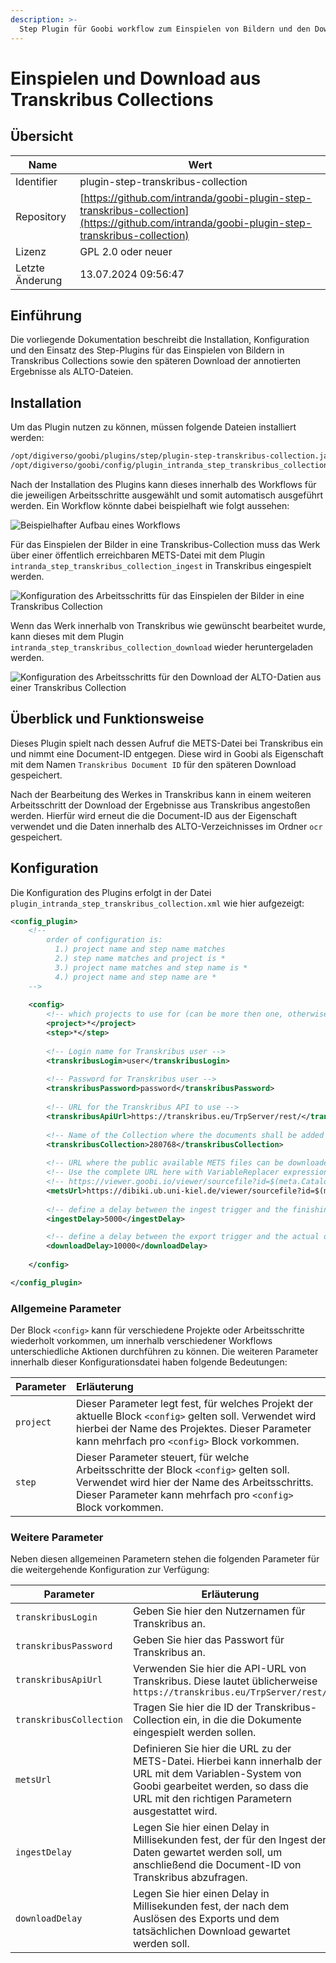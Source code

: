 ```yaml
---
description: >-
  Step Plugin für Goobi workflow zum Einspielen von Bildern und den Download von annotierten Ergebnissen aus Transkribus Collections
---
```


# Einspielen und Download aus Transkribus Collections

## Übersicht

Name                     | Wert
-------------------------|-----------
Identifier               | plugin-step-transkribus-collection
Repository               | [https://github.com/intranda/goobi-plugin-step-transkribus-collection](https://github.com/intranda/goobi-plugin-step-transkribus-collection)
Lizenz              | GPL 2.0 oder neuer 
Letzte Änderung    | 13.07.2024 09:56:47


## Einführung
Die vorliegende Dokumentation beschreibt die Installation, Konfiguration und den Einsatz des Step-Plugins für das Einspielen von Bildern in Transkribus Collections sowie den späteren Download der annotierten Ergebnisse als ALTO-Dateien.

## Installation
Um das Plugin nutzen zu können, müssen folgende Dateien installiert werden:

```bash
/opt/digiverso/goobi/plugins/step/plugin-step-transkribus-collection.jar
/opt/digiverso/goobi/config/plugin_intranda_step_transkribus_collection.xml
```

Nach der Installation des Plugins kann dieses innerhalb des Workflows für die jeweiligen Arbeitsschritte ausgewählt und somit automatisch ausgeführt werden. Ein Workflow könnte dabei beispielhaft wie folgt aussehen:

![Beispielhafter Aufbau eines Workflows](images/goobi-plugin-step-transkribus-collection_screen1_de.png)

Für das Einspielen der Bilder in eine Transkribus-Collection muss das Werk über einer öffentlich erreichbaren METS-Datei mit dem Plugin `intranda_step_transkribus_collection_ingest` in Transkribus eingespielt werden.

![Konfiguration des Arbeitsschritts für das Einspielen der Bilder in eine Transkribus Collection](images/goobi-plugin-step-transkribus-collection_screen2_de.png)

Wenn das Werk innerhalb von Transkribus wie gewünscht bearbeitet wurde, kann dieses mit dem Plugin `intranda_step_transkribus_collection_download` wieder heruntergeladen werden.

![Konfiguration des Arbeitsschritts für den Download der ALTO-Datien aus einer Transkribus Collection](images/goobi-plugin-step-transkribus-collection_screen3_de.png)


## Überblick und Funktionsweise
Dieses Plugin spielt nach dessen Aufruf die METS-Datei bei Transkribus ein und nimmt eine Document-ID entgegen. Diese wird in Goobi als Eigenschaft mit dem Namen `Transkribus Document ID` für den späteren Download gespeichert. 

Nach der Bearbeitung des Werkes in Transkribus kann in einem weiteren Arbeitsschritt der Download der Ergebnisse aus Transkribus angestoßen werden. Hierfür wird erneut die die Document-ID aus der Eigenschaft verwendet und die Daten innerhalb des ALTO-Verzeichnisses im Ordner `ocr` gespeichert.


## Konfiguration
Die Konfiguration des Plugins erfolgt in der Datei `plugin_intranda_step_transkribus_collection.xml` wie hier aufgezeigt:

```xml
<config_plugin>
    <!--
        order of configuration is:
          1.) project name and step name matches
          2.) step name matches and project is *
          3.) project name matches and step name is *
          4.) project name and step name are *
	-->
    
    <config>
        <!-- which projects to use for (can be more then one, otherwise use *) -->
        <project>*</project>
        <step>*</step>
        
        <!-- Login name for Transkribus user -->
        <transkribusLogin>user</transkribusLogin>
        
        <!-- Password for Transkribus user -->
        <transkribusPassword>password</transkribusPassword>
        
        <!-- URL for the Transkribus API to use -->
        <transkribusApiUrl>https://transkribus.eu/TrpServer/rest/</transkribusApiUrl>
        
        <!-- Name of the Collection where the documents shall be added to -->
        <transkribusCollection>280768</transkribusCollection>
       
        <!-- URL where the public available METS files can be downloaded -->
        <!-- Use the complete URL here with VariableReplacer expressions like this: -->
        <!-- https://viewer.goobi.io/viewer/sourcefile?id=$(meta.CatalogIDDigital) -->
        <metsUrl>https://dibiki.ub.uni-kiel.de/viewer/sourcefile?id=$(meta.CatalogIDDigital)</metsUrl>
        
		<!-- define a delay between the ingest trigger and the finishing of the ingest in Transkribus -->
        <ingestDelay>5000</ingestDelay>

		<!-- define a delay between the export trigger and the actual download of the exported results -->
        <downloadDelay>10000</downloadDelay>
        
    </config>

</config_plugin>

```

### Allgemeine Parameter 
Der Block `<config>` kann für verschiedene Projekte oder Arbeitsschritte wiederholt vorkommen, um innerhalb verschiedener Workflows unterschiedliche Aktionen durchführen zu können. Die weiteren Parameter innerhalb dieser Konfigurationsdatei haben folgende Bedeutungen: 

| Parameter | Erläuterung | 
| :-------- | :---------- | 
| `project` | Dieser Parameter legt fest, für welches Projekt der aktuelle Block `<config>` gelten soll. Verwendet wird hierbei der Name des Projektes. Dieser Parameter kann mehrfach pro `<config>` Block vorkommen. | 
| `step` | Dieser Parameter steuert, für welche Arbeitsschritte der Block `<config>` gelten soll. Verwendet wird hier der Name des Arbeitsschritts. Dieser Parameter kann mehrfach pro `<config>` Block vorkommen. | 


### Weitere Parameter 
Neben diesen allgemeinen Parametern stehen die folgenden Parameter für die weitergehende Konfiguration zur Verfügung: 


Parameter               | Erläuterung
------------------------|-----------
`transkribusLogin`      | Geben Sie hier den Nutzernamen für Transkribus an.
`transkribusPassword`   | Geben Sie hier das Passwort für Transkribus an.
`transkribusApiUrl`     | Verwenden Sie hier die API-URL von Transkribus. Diese lautet üblicherweise `https://transkribus.eu/TrpServer/rest/`
`transkribusCollection` | Tragen Sie hier die ID der Transkribus-Collection ein, in die die Dokumente eingespielt werden sollen.
`metsUrl`               | Definieren Sie hier die URL zu der METS-Datei. Hierbei kann innerhalb der URL mit dem Variablen-System von Goobi gearbeitet werden, so dass die URL mit den richtigen Parametern ausgestattet wird.
`ingestDelay`           | Legen Sie hier einen Delay in Millisekunden fest, der für den Ingest der Daten gewartet werden soll, um anschließend die Document-ID von Transkribus abzufragen.
`downloadDelay`         | Legen Sie hier einen Delay in Millisekunden fest, der nach dem Auslösen des Exports und dem tatsächlichen Download gewartet werden soll.